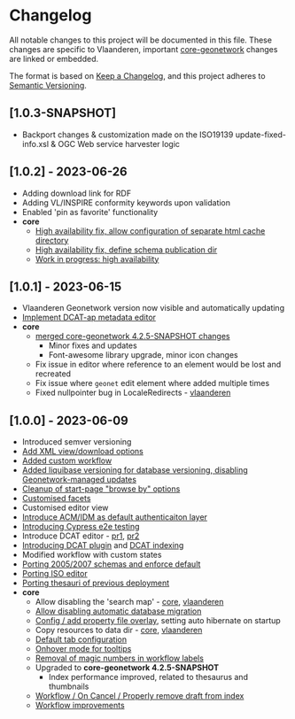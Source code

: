 # Changelog
All notable changes to this project will be documented in this file. These changes are specific to Vlaanderen, important [core-geonetwork](https://github.com/geonetwork/core-geonetwork) changes are linked or embedded.

The format is based on [Keep a Changelog](https://keepachangelog.com/en/1.0.0/), and this project adheres to [Semantic Versioning](https://semver.org/spec/v2.0.0.html).

## [1.0.3-SNAPSHOT]
- Backport changes & customization made on the ISO19139 update-fixed-info.xsl & OGC Web service harvester logic

## [1.0.2] - 2023-06-26
- Adding download link for RDF
- Adding VL/INSPIRE conformity keywords upon validation
- Enabled 'pin as favorite' functionality
- **core**
  - [High availability fix, allow configuration of separate html cache directory](https://agiv.visualstudio.com/Metadata/_git/MetadataGeonetwork/pullrequest/24976)
  - [High availability fix, define schema publication dir](https://agiv.visualstudio.com/Metadata/_git/MetadataGeonetwork/pullrequest/25025)
  - [Work in progress: high availability](https://github.com/geonetwork/core-geonetwork/pull/6990)

## [1.0.1] - 2023-06-15
- Vlaanderen Geonetwork version now visible and automatically updating
- [Implement DCAT-ap metadata editor](https://agiv.visualstudio.com/Metadata/_git/MetadataGeonetwork/pullrequest/24798)
- **core** 
  - [merged core-geonetwork 4.2.5-SNAPSHOT changes](https://agiv.visualstudio.com/Metadata/_git/MetadataGeonetwork/pullrequest/24644)
    - Minor fixes and updates
    - Font-awesome library upgrade, minor icon changes
  - Fix issue in editor where reference to an element would be lost and recreated
  - Fix issue where `geonet` edit element where added multiple times
  - Fixed nullpointer bug in LocaleRedirects - [vlaanderen](https://agiv.visualstudio.com/Metadata/_git/MetadataGeonetwork/pullrequest/24802)

## [1.0.0] - 2023-06-09
- Introduced semver versioning
- [Add XML view/download options](https://agiv.visualstudio.com/Metadata/_git/MetadataGeonetwork/pullrequest/24005)
- [Added custom workflow](https://agiv.visualstudio.com/Metadata/_git/MetadataGeonetwork/pullrequest/22731)
- [Added liquibase versioning for database versioning, disabling Geonetwork-managed updates](https://agiv.visualstudio.com/Metadata/_git/MetadataGeonetwork/pullrequest/20246)
- [Cleanup of start-page "browse by" options](https://agiv.visualstudio.com/Metadata/_git/MetadataGeonetwork/pullrequest/23629)
- [Customised facets](https://agiv.visualstudio.com/Metadata/_git/MetadataGeonetwork/pullrequest/18729)
- Customised editor view
- [Introduce ACM/IDM as default authenticaiton layer](https://agiv.visualstudio.com/Metadata/_git/MetadataGeonetwork/pullrequest/21672)
- [Introducing Cypress e2e testing](https://agiv.visualstudio.com/Metadata/_git/MetadataGeonetwork/pullrequest/24170)
- Introduce DCAT editor - [pr1](https://agiv.visualstudio.com/Metadata/_git/MetadataGeonetwork/pullrequest/22851), [pr2](https://agiv.visualstudio.com/Metadata/_git/MetadataGeonetwork/pullrequest/23974)
- [Introducing DCAT plugin](https://agiv.visualstudio.com/Metadata/_git/MetadataGeonetwork/pullrequest/18131) and [DCAT indexing](https://agiv.visualstudio.com/Metadata/_git/MetadataGeonetwork/pullrequest/22605)
- Modified workflow with custom states
- [Porting 2005/2007 schemas and enforce default](https://agiv.visualstudio.com/Metadata/_git/MetadataGeonetwork/pullrequest/18689)
- [Porting ISO editor](https://agiv.visualstudio.com/Metadata/_git/MetadataGeonetwork/pullrequest/21740)
- [Porting thesauri of previous deployment](https://agiv.visualstudio.com/Metadata/_git/MetadataGeonetwork/pullrequest/18736)
- **core**
  - Allow disabling the 'search map' - [core](https://github.com/geonetwork/core-geonetwork/pull/7071), [vlaanderen](https://agiv.visualstudio.com/Metadata/_workitems/edit/170315/)
  - [Allow disabling automatic database migration](https://agiv.visualstudio.com/Metadata/_git/MetadataGeonetwork/pullrequest/21726)
  - [Config / add property file overlay](https://github.com/geonetwork/core-geonetwork/pull/6954), setting auto hibernate on startup
  - Copy resources to data dir - [core](https://github.com/geonetwork/core-geonetwork/pull/7110), [vlaanderen](https://agiv.visualstudio.com/Metadata/_git/MetadataGeonetwork/pullrequest/23983)
  - [Default tab configuration](https://github.com/geonetwork/core-geonetwork/pull/6986)
  - [Onhover mode for tooltips](https://github.com/geonetwork/core-geonetwork/pull/6987)
  - [Removal of magic numbers in workflow labels](https://github.com/geonetwork/core-geonetwork/pull/7104)
  - Upgraded to **core-geonetwork 4.2.5-SNAPSHOT**
    - Index performance improved, related to thesaurus and thumbnails
  - [Workflow / On Cancel / Properly remove draft from index](https://github.com/geonetwork/core-geonetwork/pull/7101)
  - [Workflow improvements](https://github.com/geonetwork/core-geonetwork/pull/7011)
